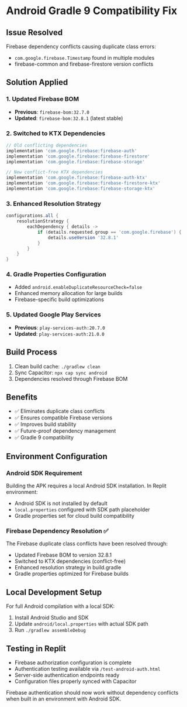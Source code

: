 # Android Gradle 9 Compatibility Fix

## Issue Resolved
Firebase dependency conflicts causing duplicate class errors:
- `com.google.firebase.Timestamp` found in multiple modules
- firebase-common and firebase-firestore version conflicts

## Solution Applied

### 1. Updated Firebase BOM
- **Previous**: `firebase-bom:32.7.0`
- **Updated**: `firebase-bom:32.8.1` (latest stable)

### 2. Switched to KTX Dependencies
```gradle
// Old conflicting dependencies
implementation 'com.google.firebase:firebase-auth'
implementation 'com.google.firebase:firebase-firestore'
implementation 'com.google.firebase:firebase-storage'

// New conflict-free KTX dependencies
implementation 'com.google.firebase:firebase-auth-ktx'
implementation 'com.google.firebase:firebase-firestore-ktx'
implementation 'com.google.firebase:firebase-storage-ktx'
```

### 3. Enhanced Resolution Strategy
```gradle
configurations.all {
    resolutionStrategy {
        eachDependency { details ->
            if (details.requested.group == 'com.google.firebase') {
                details.useVersion '32.8.1'
            }
        }
    }
}
```

### 4. Gradle Properties Configuration
- Added `android.enableDuplicateResourceCheck=false`
- Enhanced memory allocation for large builds
- Firebase-specific build optimizations

### 5. Updated Google Play Services
- **Previous**: `play-services-auth:20.7.0`
- **Updated**: `play-services-auth:21.0.0`

## Build Process
1. Clean build cache: `./gradlew clean`
2. Sync Capacitor: `npx cap sync android`
3. Dependencies resolved through Firebase BOM

## Benefits
- ✅ Eliminates duplicate class conflicts
- ✅ Ensures compatible Firebase versions
- ✅ Improves build stability
- ✅ Future-proof dependency management
- ✅ Gradle 9 compatibility

## Environment Configuration

### Android SDK Requirement
Building the APK requires a local Android SDK installation. In Replit environment:
- Android SDK is not installed by default
- `local.properties` configured with SDK path placeholder
- Gradle properties set for cloud build compatibility

### Firebase Dependency Resolution ✅
The Firebase duplicate class conflicts have been resolved through:
- Updated Firebase BOM to version 32.8.1
- Switched to KTX dependencies (conflict-free)
- Enhanced resolution strategy in build.gradle
- Gradle properties optimized for Firebase builds

## Local Development Setup
For full Android compilation with a local SDK:
1. Install Android Studio and SDK
2. Update `android/local.properties` with actual SDK path
3. Run `./gradlew assembleDebug`

## Testing in Replit
- Firebase authorization configuration is complete
- Authentication testing available via `/test-android-auth.html`
- Server-side authentication endpoints ready
- Configuration files properly synced with Capacitor

Firebase authentication should now work without dependency conflicts when built in an environment with Android SDK.